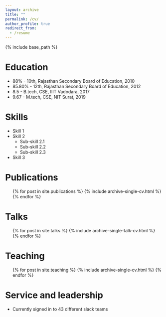 ```yaml
---
layout: archive
title: ""
permalink: /cv/
author_profile: true
redirect_from:
  - /resume
---
```


{% include base_path %}

Education
======
* 88%    - 10th, Rajasthan Secondary Board of Education, 2010
* 85.80% - 12th, Rajasthan Secondary Board of Education, 2012
* 8.5    - B.tech, CSE, IIIT Vadodara, 2017
* 9.67   - M.tech, CSE, NIT Surat, 2019
  
Skills
======
* Skill 1
* Skill 2
  * Sub-skill 2.1
  * Sub-skill 2.2
  * Sub-skill 2.3
* Skill 3

Publications
======
  <ul>{% for post in site.publications %}
    {% include archive-single-cv.html %}
  {% endfor %}</ul>
  
Talks
======
  <ul>{% for post in site.talks %}
    {% include archive-single-talk-cv.html %}
  {% endfor %}</ul>
  
Teaching
======
  <ul>{% for post in site.teaching %}
    {% include archive-single-cv.html %}
  {% endfor %}</ul>
  
Service and leadership
======
* Currently signed in to 43 different slack teams

